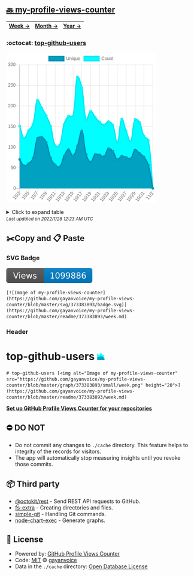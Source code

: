 ## [🔙 my-profile-views-counter](https://github.com/gayanvoice/my-profile-views-counter)
| [**Week →**](https://github.com/gayanvoice/my-profile-views-counter/blob/master/readme/373383893/week.md) | [**Month →**](https://github.com/gayanvoice/my-profile-views-counter/blob/master/readme/373383893/month.md) | [**Year →**](https://github.com/gayanvoice/my-profile-views-counter/blob/master/readme/373383893/year.md) |
| ---- | ---- | ----- |
### :octocat: [top-github-users](https://github.com/gayanvoice/top-github-users)
![Image of my-profile-views-counter](https://github.com/gayanvoice/my-profile-views-counter/blob/master/graph/373383893/large/month.png)

<details>
	<summary>Click to expand table</summary>
	<h2>:calendar: Month Page Views Table</h2>
<table>
	<tr>
		<th>
			Last Updated
		</th>
		<th>
			Unique
		</th>
		<th>
			Count
		</th>
	</tr>
	<tr>
		<td>
			<code>2022/1/28</code>
		</td>
		<td>
			<code>0</code>
		</td>
		<td>
			<code>0</code>
		</td>
	</tr>
	<tr>
		<td>
			<code>2022/1/27</code>
		</td>
		<td>
			<code>184</code>
		</td>
		<td>
			<code>446</code>
		</td>
	</tr>
	<tr>
		<td>
			<code>2022/1/26</code>
		</td>
		<td>
			<code>126</code>
		</td>
		<td>
			<code>266</code>
		</td>
	</tr>
	<tr>
		<td>
			<code>2022/1/25</code>
		</td>
		<td>
			<code>124</code>
		</td>
		<td>
			<code>341</code>
		</td>
	</tr>
	<tr>
		<td>
			<code>2022/1/24</code>
		</td>
		<td>
			<code>122</code>
		</td>
		<td>
			<code>260</code>
		</td>
	</tr>
	<tr>
		<td>
			<code>2022/1/23</code>
		</td>
		<td>
			<code>100</code>
		</td>
		<td>
			<code>191</code>
		</td>
	</tr>
	<tr>
		<td>
			<code>2022/1/22</code>
		</td>
		<td>
			<code>103</code>
		</td>
		<td>
			<code>256</code>
		</td>
	</tr>
	<tr>
		<td>
			<code>2022/1/21</code>
		</td>
		<td>
			<code>119</code>
		</td>
		<td>
			<code>283</code>
		</td>
	</tr>
	<tr>
		<td>
			<code>2022/1/20</code>
		</td>
		<td>
			<code>121</code>
		</td>
		<td>
			<code>226</code>
		</td>
	</tr>
	<tr>
		<td>
			<code>2022/1/19</code>
		</td>
		<td>
			<code>139</code>
		</td>
		<td>
			<code>305</code>
		</td>
	</tr>
	<tr>
		<td>
			<code>2022/1/18</code>
		</td>
		<td>
			<code>137</code>
		</td>
		<td>
			<code>337</code>
		</td>
	</tr>
	<tr>
		<td>
			<code>2022/1/17</code>
		</td>
		<td>
			<code>128</code>
		</td>
		<td>
			<code>267</code>
		</td>
	</tr>
	<tr>
		<td>
			<code>2022/1/16</code>
		</td>
		<td>
			<code>99</code>
		</td>
		<td>
			<code>237</code>
		</td>
	</tr>
	<tr>
		<td>
			<code>2022/1/15</code>
		</td>
		<td>
			<code>102</code>
		</td>
		<td>
			<code>214</code>
		</td>
	</tr>
	<tr>
		<td>
			<code>2022/1/14</code>
		</td>
		<td>
			<code>128</code>
		</td>
		<td>
			<code>346</code>
		</td>
	</tr>
	<tr>
		<td>
			<code>2022/1/13</code>
		</td>
		<td>
			<code>145</code>
		</td>
		<td>
			<code>281</code>
		</td>
	</tr>
	<tr>
		<td>
			<code>2022/1/12</code>
		</td>
		<td>
			<code>170</code>
		</td>
		<td>
			<code>364</code>
		</td>
	</tr>
	<tr>
		<td>
			<code>2022/1/11</code>
		</td>
		<td>
			<code>163</code>
		</td>
		<td>
			<code>396</code>
		</td>
	</tr>
	<tr>
		<td>
			<code>2022/1/10</code>
		</td>
		<td>
			<code>202</code>
		</td>
		<td>
			<code>519</code>
		</td>
	</tr>
	<tr>
		<td>
			<code>2022/1/9</code>
		</td>
		<td>
			<code>108</code>
		</td>
		<td>
			<code>263</code>
		</td>
	</tr>
	<tr>
		<td>
			<code>2022/1/8</code>
		</td>
		<td>
			<code>102</code>
		</td>
		<td>
			<code>252</code>
		</td>
	</tr>
	<tr>
		<td>
			<code>2022/1/7</code>
		</td>
		<td>
			<code>117</code>
		</td>
		<td>
			<code>316</code>
		</td>
	</tr>
	<tr>
		<td>
			<code>2022/1/6</code>
		</td>
		<td>
			<code>122</code>
		</td>
		<td>
			<code>288</code>
		</td>
	</tr>
	<tr>
		<td>
			<code>2022/1/5</code>
		</td>
		<td>
			<code>239</code>
		</td>
		<td>
			<code>625</code>
		</td>
	</tr>
	<tr>
		<td>
			<code>2022/1/4</code>
		</td>
		<td>
			<code>125</code>
		</td>
		<td>
			<code>331</code>
		</td>
	</tr>
	<tr>
		<td>
			<code>2022/1/3</code>
		</td>
		<td>
			<code>125</code>
		</td>
		<td>
			<code>322</code>
		</td>
	</tr>
	<tr>
		<td>
			<code>2022/1/2</code>
		</td>
		<td>
			<code>120</code>
		</td>
		<td>
			<code>306</code>
		</td>
	</tr>
	<tr>
		<td>
			<code>2022/1/1</code>
		</td>
		<td>
			<code>120</code>
		</td>
		<td>
			<code>376</code>
		</td>
	</tr>
	<tr>
		<td>
			<code>2021/12/31</code>
		</td>
		<td>
			<code>94</code>
		</td>
		<td>
			<code>234</code>
		</td>
	</tr>
	<tr>
		<td>
			<code>2021/12/30</code>
		</td>
		<td>
			<code>123</code>
		</td>
		<td>
			<code>335</code>
		</td>
	</tr>
	<tr>
		<td>
			<code>2021/12/29</code>
		</td>
		<td>
			<code>121</code>
		</td>
		<td>
			<code>340</code>
		</td>
	</tr>
</table>

</details>
<small><i>Last updated on 2022/1/28 12:23 AM UTC</i></small>

## ✂️Copy and 📋 Paste
### SVG Badge
[![Image of my-profile-views-counter](https://github.com/gayanvoice/my-profile-views-counter/blob/master/svg/373383893/badge.svg)](https://github.com/gayanvoice/my-profile-views-counter/blob/master/readme/373383893/week.md)
```readme
[![Image of my-profile-views-counter](https://github.com/gayanvoice/my-profile-views-counter/blob/master/svg/373383893/badge.svg)](https://github.com/gayanvoice/my-profile-views-counter/blob/master/readme/373383893/week.md)
```
### Header
# top-github-users [<img alt="Image of my-profile-views-counter" src="https://github.com/gayanvoice/my-profile-views-counter/blob/master/graph/373383893/small/week.png" height="20">](https://github.com/gayanvoice/my-profile-views-counter/blob/master/readme/373383893/week.md)
```readme
# top-github-users [<img alt="Image of my-profile-views-counter" src="https://github.com/gayanvoice/my-profile-views-counter/blob/master/graph/373383893/small/week.png" height="20">](https://github.com/gayanvoice/my-profile-views-counter/blob/master/readme/373383893/week.md)
```
[**Set up GitHub Profile Views Counter for your repositories**](https://github.com/gayanvoice/github-profile-views-counter)
## ⛔ DO NOT
- Do not commit any changes to `./cache` directory. This feature helps to integrity of the records for visitors.
- The app will automatically stop measuring insights until you revoke those commits.
## 📦 Third party

- [@octokit/rest](https://www.npmjs.com/package/@octokit/rest) - Send REST API requests to GitHub.
- [fs-extra](https://www.npmjs.com/package/fs-extra) - Creating directories and files.
- [simple-git](https://www.npmjs.com/package/simple-git) - Handling Git commands.
- [node-chart-exec](https://www.npmjs.com/package/node-chart-exec) - Generate graphs.
## 📄 License
- Powered by: [GitHub Profile Views Counter](https://github.com/gayanvoice/github-profile-views-counter)
- Code: [MIT](./LICENSE) © [gayanvoice](https://github.com/gayanvoice/github-profile-views-counter)
- Data in the `./cache` directory: [Open Database License](https://opendatacommons.org/licenses/odbl/1-0/)